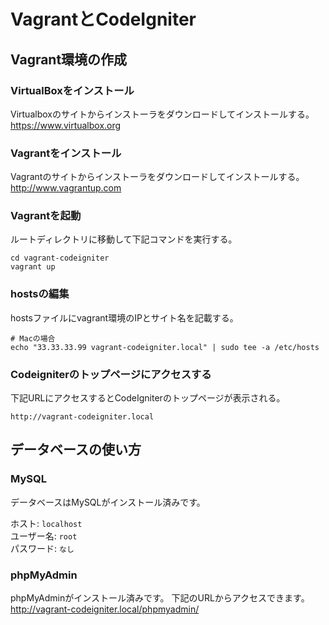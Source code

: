 VagrantとCodeIgniter
======================

Vagrant環境の作成
------------------

### VirtualBoxをインストール ###

Virtualboxのサイトからインストーラをダウンロードしてインストールする。  
<https://www.virtualbox.org>

### Vagrantをインストール ###

Vagrantのサイトからインストーラをダウンロードしてインストールする。  
<http://www.vagrantup.com>

### Vagrantを起動 ###

ルートディレクトリに移動して下記コマンドを実行する。

    cd vagrant-codeigniter
    vagrant up

### hostsの編集 ###

hostsファイルにvagrant環境のIPとサイト名を記載する。

    # Macの場合
    echo "33.33.33.99 vagrant-codeigniter.local" | sudo tee -a /etc/hosts

### Codeigniterのトップページにアクセスする ###

下記URLにアクセスするとCodeIgniterのトップページが表示される。

    http://vagrant-codeigniter.local

データベースの使い方
------------------

### MySQL ###

データベースはMySQLがインストール済みです。

ホスト: `localhost`  
ユーザー名: `root`  
パスワード: `なし`

### phpMyAdmin ###

phpMyAdminがインストール済みです。
下記のURLからアクセスできます。  
<http://vagrant-codeigniter.local/phpmyadmin/>
